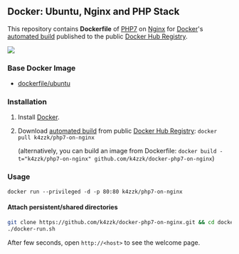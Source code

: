 ## Docker: Ubuntu, Nginx and PHP Stack


This repository contains **Dockerfile** of [PHP7](http://www.php.net/) on [Nginx](http://nginx.org/) for [Docker](https://www.docker.com/)'s [automated build](https://hub.docker.com/r/k4zzk/php7-on-nginx/) published to the public [Docker Hub Registry](https://registry.hub.docker.com/).

[![](https://imagelayers.io/badge/k4zzk/php7-on-nginx:latest.svg)](https://imagelayers.io/?images=k4zzk/php7-on-nginx:latest 'Get your own badge on imagelayers.io')


### Base Docker Image

* [dockerfile/ubuntu](http://dockerfile.github.io/#/ubuntu)


### Installation

1. Install [Docker](https://www.docker.com/).

2. Download [automated build](https://hub.docker.com/r/k4zzk/php7-on-nginx//) from public [Docker Hub Registry](https://registry.hub.docker.com/): `docker pull k4zzk/php7-on-nginx`

   (alternatively, you can build an image from Dockerfile: `docker build -t="k4zzk/php7-on-nginx" github.com/k4zzk/docker-php7-on-nginx`)


### Usage

    docker run --privileged -d -p 80:80 k4zzk/php7-on-nginx

#### Attach persistent/shared directories

```bash
git clone https://github.com/k4zzk/docker-php7-on-nginx.git && cd docker-php7-on-nginx
./docker-run.sh
```

After few seconds, open `http://<host>` to see the welcome page.
